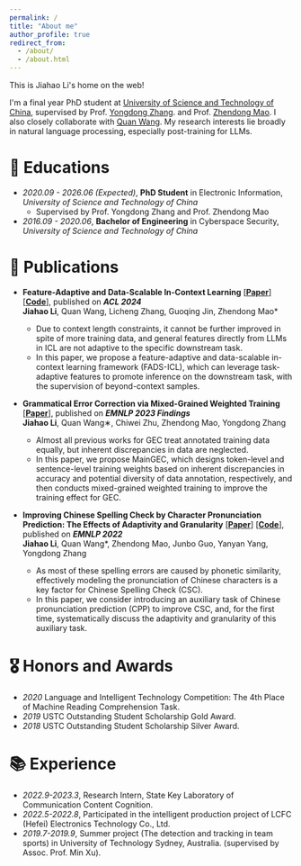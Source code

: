 ```yaml
---
permalink: /
title: "About me"
author_profile: true
redirect_from: 
  - /about/
  - /about.html
---
```


This is Jiahao Li's home on the web!

I'm a final year PhD student at <a href='http://en.ustc.edu.cn/'>University of Science and Technology of China</a>, supervised by Prof. <a href='https://scholar.google.com/citations?user=hxGs4ukAAAAJ&hl=en&oi=ao'>Yongdong Zhang</a>. and Prof. <a href='https://scholar.google.com/citations?hl=zh-CN&user=m-0P8sgAAAAJ'>Zhendong Mao</a>. I also closely collaborate with  <a href='https://scholar.google.com/citations?user=l2yEbhAAAAAJ&hl=zh-CN&oi=ao'>Quan Wang</a>.
My research interests lie broadly in natural language processing, especially post-training for LLMs. <br/>

<!-- My **CV** can be downloaded *<a href="assets/JiahaoLi_CV.pdf">here</a>*. -->

# 📖 Educations
- *2020.09 - 2026.06 (Expected)*, **PhD Student** in Electronic Information, *University of Science and Technology of China*
  - Supervised by Prof. Yongdong Zhang and Prof. Zhendong Mao
- *2016.09 - 2020.06*, **Bachelor of Engineering** in Cyberspace Security, *University of Science and Technology of China*  

# 📝 Publications 


- **Feature-Adaptive and Data-Scalable In-Context Learning** [[**Paper**](https://aclanthology.org/2024.acl-long.81.pdf)][[**Code**](https://github.com/jiahaozhenbang/FADS-ICL)], published on ***ACL 2024*** <br/>
**Jiahao Li**, Quan Wang, Licheng Zhang, Guoqing Jin, Zhendong Mao*


  -  Due to context length constraints, it cannot be further improved in spite of more training data, and general features directly from LLMs in ICL are not
  adaptive to the specific downstream task.
  -  In this paper, we propose a feature-adaptive and data-scalable in-context learning framework (FADS-ICL), which can leverage task-adaptive features
  to promote inference on the downstream task, with the supervision of beyond-context samples.



- **Grammatical Error Correction via Mixed-Grained Weighted Training** [[**Paper**](https://aclanthology.org/2023.findings-emnlp.400.pdf)], published on ***EMNLP 2023 Findings*** <br/>
**Jiahao Li**, Quan Wang∗, Chiwei Zhu, Zhendong Mao, Yongdong Zhang


  -  Almost all previous works for GEC treat annotated training data equally, but inherent discrepancies in data are neglected. 
  - In this paper, we propose MainGEC, which designs token-level and sentence-level training weights based on inherent discrepancies in accuracy and potential diversity of data
  annotation, respectively, and then conducts mixed-grained weighted training to improve the training effect for GEC.



- **Improving Chinese Spelling Check by Character Pronunciation Prediction: The Effects of Adaptivity and Granularity** [[**Paper**](https://aclanthology.org/2022.emnlp-main.287/)] [[**Code**](https://github.com/jiahaozhenbang/SCOPE)], published on ***EMNLP 2022*** <br/>
**Jiahao Li**, Quan Wang*, Zhendong Mao, Junbo Guo, Yanyan Yang, Yongdong Zhang


  - As most of these spelling errors are caused by phonetic similarity, effectively modeling the pronunciation of Chinese characters is a key factor for Chinese Spelling Check (CSC).
  -  In this paper, we consider introducing an auxiliary task of Chinese pronunciation prediction (CPP) to improve CSC, and, for the first time, systematically discuss the adaptivity and granularity of this auxiliary task.


# 🎖 Honors and Awards
- *2020* Language and Intelligent Technology Competition: The 4th Place of Machine Reading Comprehension Task.
- *2019* USTC Outstanding Student Scholarship Gold Award.
- *2018* USTC Outstanding Student Scholarship Silver Award.


# 📚 Experience
- *2022.9-2023.3*, Research Intern, State Key Laboratory of Communication Content Cognition.
- *2022.5-2022.8*, Participated in the intelligent production project of LCFC (Hefei) Electronics Technology Co., Ltd. 
- *2019.7-2019.9*, Summer project (The detection and tracking in team sports) in University of Technology Sydney, Australia. (supervised by Assoc. Prof. Min Xu). 

